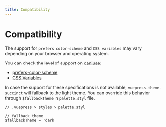 ```yaml
---
title: Compatibility
---
```


# Compatibility

The support for `prefers-color-scheme` and `CSS variables` may vary depending on your browser and operating system. 

You can check the level of support on [caniuse](https://caniuse.com/):

- [prefers-color-scheme](https://caniuse.com/#feat=prefers-color-scheme)
- [CSS Variables](https://caniuse.com/#feat=css-variables)

In case the support for these specifications is not available, `vuepress-theme-succinct` will fallback to the light theme. You can override this behavior through `$fallbackTheme` in `palette.styl` file.

```stylus{4}
// .vuepress > styles > palette.styl

// fallback theme
$fallbackTheme = 'dark'
```
